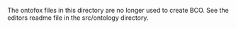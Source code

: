 The ontofox files in this directory are no longer used to create BCO. See the editors readme file in the src/ontology directory.
